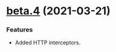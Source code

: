 <a name="beta.4"></a>
# [beta.4](https://github.com/ts-stack/ditsmod/releases/tag/beta.4) (2021-03-21)

### Features

- Added HTTP interceptors.
